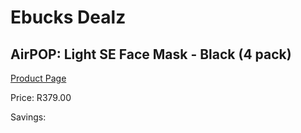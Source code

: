 
# Ebucks Dealz
## AirPOP: Light SE Face Mask - Black (4 pack)
[Product Page](https://www.ebucks.com/web/shop/productSelected.do?prodId=919163702&catId=908607666)

Price: R379.00

Savings: 


	